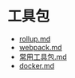 # 工具包
- [rollup.md](./rollup.md)
- [webpack.md](./webpack.md)
- [常用工具包.md](./常用工具包.md)
- [docker.md](./docker.md)